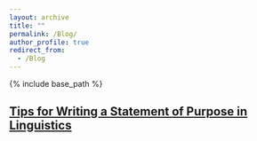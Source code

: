 ```yaml
---
layout: archive
title: ""
permalink: /Blog/
author_profile: true
redirect_from:
  - /Blog
---
```


{% include base_path %}

## [Tips for Writing a Statement of Purpose in Linguistics](https://rotsuprit.github.io/linguistics/_pages/sop_tips.md)





 

